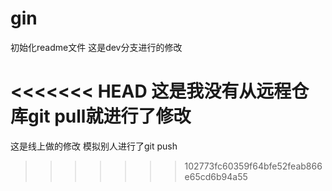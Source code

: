 # gin
初始化readme文件
这是dev分支进行的修改	

<<<<<<< HEAD
这是我没有从远程仓库git pull就进行了修改
=======
这是线上做的修改 模拟别人进行了git push
>>>>>>> 102773fc60359f64bfe52feab866e65cd6b94a55
